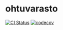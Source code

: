 # ohtuvarasto

[![CI Status](https://github.com/jjuliacaroline/ohtuvarasto/workflows/CI/badge.svg)](https://github.com/jjuliacaroline/ohtuvarasto/actions)
[![codecov](https://codecov.io/gh/jjuliacaroline/ohtuvarasto/branch/main/graph/badge.svg?token=<YOUR_TOKEN>)](https://codecov.io/gh/jjuliacaroline/ohtuvarasto)
